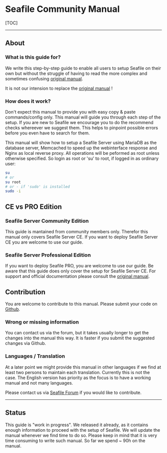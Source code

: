 # Seafile Community Manual

[TOC]

---
## About

### What is this guide for?

We write this step-by-step guide to enable all users to setup Seafile on their own but without the struggle 
of having to read the more complex and sometimes confusing [original manual](https://manual.seafile.com/).

It is not our intension to replace the [original manual](https://manual.seafile.com/) !

### How does it work?

Don't expect this manual to provide you with easy copy & paste commands/config only. This manual will guide you through each step of the setup.
If you are new to Seafile we encourage you to do the recommend checks whereever we suggest them. This helps to pinpoint possible errors before you even have to search for them.

This manual will show how to setup a Seafile Server using MariaDB as the database server, Memcached to speed up the webinterface response and Nginx as local reverse proxy.
All operations will be peformed as root unless otherwise specified. So login as root or 'su' to root, if logged in as ordinary user:
```bash
su
# or
su root
# or - if 'sudo' is installed
sudo -i
```

## CE vs PRO Edition

### Seafile Server Community Edition

This guide is mantained from community members only. Therefor this manual only covers Seafile Server CE.
If you want to deploy Seafile Server CE you are welcome to use our guide.

### Seafile Server Professional Edition

If you want to deploy Seafile PRO, you are welcome to use our guide. Be aware that this guide does only cover the setup for Seafile Server CE.
For support and official documentation please consult the [original manual](https://manual.seafile.com/deploy_pro/).

## Contribution

You are welcome to contribute to this manual. Please submit your code on [Github](https://github.com/DerDanilo/seafile-community-manual.git).

### Wrong or missing information
You can contact us via the forum, but it takes usually longer to get the changes into the manual this way.
It is faster if you submit the suggested changes via Github.

### Languages / Translation
At a later point we might provide this manual in other languages if we find at least two persons to maintain each translation. Currently this is not the case.
The English version has priority as the focus is to have a working manual and not many languages.

Please contact us via [Seafile Forum](https://forum.seafile.com/) if you would like to contribute.

---

## Status

This guide is "work in progress". We released it already, as it contains enough information to proceed with the setup of Seafile.
We will update the manual whenever we find time to do so. Please keep in mind that it is very time consuming to write such manual.
So far we spend ~ 90h on the manual.